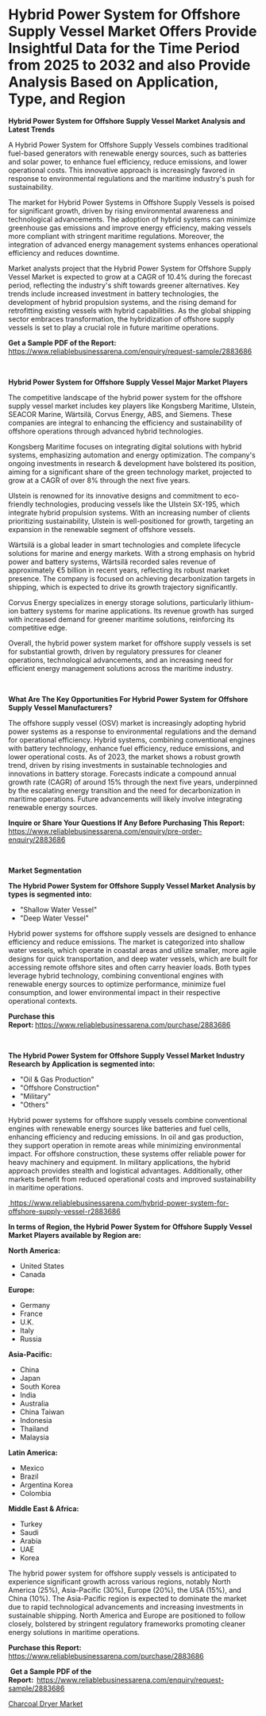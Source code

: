 <p><h1>Hybrid Power System for Offshore Supply Vessel Market Offers Provide Insightful Data for the Time Period from 2025 to 2032 and also Provide Analysis Based on Application, Type, and Region</h1></p><p><strong>Hybrid Power System for Offshore Supply Vessel Market Analysis and Latest Trends</strong></p>
<p><p>A Hybrid Power System for Offshore Supply Vessels combines traditional fuel-based generators with renewable energy sources, such as batteries and solar power, to enhance fuel efficiency, reduce emissions, and lower operational costs. This innovative approach is increasingly favored in response to environmental regulations and the maritime industry's push for sustainability.</p><p>The market for Hybrid Power Systems in Offshore Supply Vessels is poised for significant growth, driven by rising environmental awareness and technological advancements. The adoption of hybrid systems can minimize greenhouse gas emissions and improve energy efficiency, making vessels more compliant with stringent maritime regulations. Moreover, the integration of advanced energy management systems enhances operational efficiency and reduces downtime.</p><p>Market analysts project that the Hybrid Power System for Offshore Supply Vessel Market is expected to grow at a CAGR of 10.4% during the forecast period, reflecting the industry's shift towards greener alternatives. Key trends include increased investment in battery technologies, the development of hybrid propulsion systems, and the rising demand for retrofitting existing vessels with hybrid capabilities. As the global shipping sector embraces transformation, the hybridization of offshore supply vessels is set to play a crucial role in future maritime operations.</p></p>
<p><strong>Get a Sample PDF of the Report:&nbsp;</strong> <a href="https://www.reliablebusinessarena.com/enquiry/request-sample/2883686?utm_campaign=2928&utm_medium=2&utm_source=Github&utm_content=ia&utm_term=13032025&utm_id=hybrid-power-system-for-offshore-supply-vessel">https://www.reliablebusinessarena.com/enquiry/request-sample/2883686</a></p>
<p>&nbsp;</p>
<p><strong>Hybrid Power System for Offshore Supply Vessel Major Market Players</strong></p>
<p><p>The competitive landscape of the hybrid power system for the offshore supply vessel market includes key players like Kongsberg Maritime, Ulstein, SEACOR Marine, Wärtsilä, Corvus Energy, ABS, and Siemens. These companies are integral to enhancing the efficiency and sustainability of offshore operations through advanced hybrid technologies.</p><p>Kongsberg Maritime focuses on integrating digital solutions with hybrid systems, emphasizing automation and energy optimization. The company's ongoing investments in research & development have bolstered its position, aiming for a significant share of the green technology market, projected to grow at a CAGR of over 8% through the next five years.</p><p>Ulstein is renowned for its innovative designs and commitment to eco-friendly technologies, producing vessels like the Ulstein SX-195, which integrate hybrid propulsion systems. With an increasing number of clients prioritizing sustainability, Ulstein is well-positioned for growth, targeting an expansion in the renewable segment of offshore vessels.</p><p>Wärtsilä is a global leader in smart technologies and complete lifecycle solutions for marine and energy markets. With a strong emphasis on hybrid power and battery systems, Wärtsilä recorded sales revenue of approximately €5 billion in recent years, reflecting its robust market presence. The company is focused on achieving decarbonization targets in shipping, which is expected to drive its growth trajectory significantly.</p><p>Corvus Energy specializes in energy storage solutions, particularly lithium-ion battery systems for marine applications. Its revenue growth has surged with increased demand for greener maritime solutions, reinforcing its competitive edge.</p><p>Overall, the hybrid power system market for offshore supply vessels is set for substantial growth, driven by regulatory pressures for cleaner operations, technological advancements, and an increasing need for efficient energy management solutions across the maritime industry.</p></p>
<p>&nbsp;</p>
<p><strong>What Are The Key Opportunities For Hybrid Power System for Offshore Supply Vessel Manufacturers?</strong></p>
<p><p>The offshore supply vessel (OSV) market is increasingly adopting hybrid power systems as a response to environmental regulations and the demand for operational efficiency. Hybrid systems, combining conventional engines with battery technology, enhance fuel efficiency, reduce emissions, and lower operational costs. As of 2023, the market shows a robust growth trend, driven by rising investments in sustainable technologies and innovations in battery storage. Forecasts indicate a compound annual growth rate (CAGR) of around 15% through the next five years, underpinned by the escalating energy transition and the need for decarbonization in maritime operations. Future advancements will likely involve integrating renewable energy sources.</p></p>
<p><strong>Inquire or Share Your Questions If Any Before Purchasing This Report:</strong> <a href="https://www.reliablebusinessarena.com/enquiry/pre-order-enquiry/2883686?utm_campaign=2928&utm_medium=2&utm_source=Github&utm_content=ia&utm_term=13032025&utm_id=hybrid-power-system-for-offshore-supply-vessel">https://www.reliablebusinessarena.com/enquiry/pre-order-enquiry/2883686</a></p>
<p>&nbsp;</p>
<p><strong>Market Segmentation</strong></p>
<p><strong>The Hybrid Power System for Offshore Supply Vessel Market Analysis by types is segmented into:</strong></p>
<p><ul><li>"Shallow Water Vessel"</li><li>"Deep Water Vessel"</li></ul></p>
<p><p>Hybrid power systems for offshore supply vessels are designed to enhance efficiency and reduce emissions. The market is categorized into shallow water vessels, which operate in coastal areas and utilize smaller, more agile designs for quick transportation, and deep water vessels, which are built for accessing remote offshore sites and often carry heavier loads. Both types leverage hybrid technology, combining conventional engines with renewable energy sources to optimize performance, minimize fuel consumption, and lower environmental impact in their respective operational contexts.</p></p>
<p><strong>Purchase this Report:&nbsp;</strong><a href="https://www.reliablebusinessarena.com/purchase/2883686?utm_campaign=2928&utm_medium=2&utm_source=Github&utm_content=ia&utm_term=13032025&utm_id=hybrid-power-system-for-offshore-supply-vessel">https://www.reliablebusinessarena.com/purchase/2883686</a></p>
<p>&nbsp;</p>
<p><strong>The Hybrid Power System for Offshore Supply Vessel Market Industry Research by Application is segmented into:</strong></p>
<p><ul><li>"Oil & Gas Production"</li><li>"Offshore Construction"</li><li>"Military"</li><li>"Others"</li></ul></p>
<p><p>Hybrid power systems for offshore supply vessels combine conventional engines with renewable energy sources like batteries and fuel cells, enhancing efficiency and reducing emissions. In oil and gas production, they support operation in remote areas while minimizing environmental impact. For offshore construction, these systems offer reliable power for heavy machinery and equipment. In military applications, the hybrid approach provides stealth and logistical advantages. Additionally, other markets benefit from reduced operational costs and improved sustainability in maritime operations.</p></p>
<p><a href="https://www.reliablebusinessarena.com/hybrid-power-system-for-offshore-supply-vessel-r2883686?utm_campaign=2928&utm_medium=2&utm_source=Github&utm_content=ia&utm_term=13032025&utm_id=hybrid-power-system-for-offshore-supply-vessel">&nbsp;https://www.reliablebusinessarena.com/hybrid-power-system-for-offshore-supply-vessel-r2883686</a></p>
<p><strong>In terms of Region, the Hybrid Power System for Offshore Supply Vessel Market Players available by Region are:</strong></p>
<p>
    <p> <strong> North America: </strong>
        <ul>
            <li>United States</li>
            <li>Canada</li>
        </ul>
        </p> 
    <p> <strong> Europe: </strong>
        <ul>
            <li>Germany</li>
            <li>France</li>
            <li>U.K.</li>
            <li>Italy</li>
            <li>Russia</li>
        </ul>
        </p> 
    <p> <strong> Asia-Pacific: </strong>
        <ul>
            <li>China</li>
            <li>Japan</li>
            <li>South Korea</li>
            <li>India</li>
            <li>Australia</li>
            <li>China Taiwan</li>
            <li>Indonesia</li>
            <li>Thailand</li>
            <li>Malaysia</li>
        </ul>
        </p> 
    <p> <strong> Latin America: </strong>
        <ul>
            <li>Mexico</li>
            <li>Brazil</li>
            <li>Argentina Korea</li>
            <li>Colombia</li>
        </ul>
        </p> 
    <p> <strong> Middle East & Africa: </strong>
        <ul>
            <li>Turkey</li>
            <li>Saudi</li>
            <li>Arabia</li>
            <li>UAE</li>
            <li>Korea</li>
        </ul>
    </p>
    </p>
<p><p>The hybrid power system for offshore supply vessels is anticipated to experience significant growth across various regions, notably North America (25%), Asia-Pacific (30%), Europe (20%), the USA (15%), and China (10%). The Asia-Pacific region is expected to dominate the market due to rapid technological advancements and increasing investments in sustainable shipping. North America and Europe are positioned to follow closely, bolstered by stringent regulatory frameworks promoting cleaner energy solutions in maritime operations.</p></p>
<p><strong>Purchase this Report: </strong><a href="https://www.reliablebusinessarena.com/purchase/2883686?utm_campaign=2928&utm_medium=2&utm_source=Github&utm_content=ia&utm_term=13032025&utm_id=hybrid-power-system-for-offshore-supply-vessel">https://www.reliablebusinessarena.com/purchase/2883686</a></p>
<p>&nbsp;<strong>Get a Sample PDF of the Report:&nbsp;&nbsp;</strong><a href="https://www.reliablebusinessarena.com/enquiry/request-sample/2883686?utm_campaign=2928&utm_medium=2&utm_source=Github&utm_content=ia&utm_term=13032025&utm_id=hybrid-power-system-for-offshore-supply-vessel">https://www.reliablebusinessarena.com/enquiry/request-sample/2883686</a></p>
<p><strong></strong></p>
<p><p><a href="https://github.com/chaturberville8181/Market-Research-Report-List-1/blob/main/charcoal-dryer-market.md?utm_campaign=2928&utm_medium=2&utm_source=Github&utm_content=ia&utm_term=13032025&utm_id=hybrid-power-system-for-offshore-supply-vessel">Charcoal Dryer Market</a></p></p>